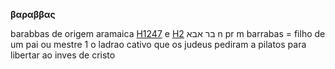 <b>βαραββας</b><p/>barabbas de origem aramaica <a href='S:H1247'>H1247</a> e <a href='S:H2'>H2</a> בר אבא n pr m barrabas = filho de um pai ou mestre 1 o ladrao cativo que os judeus pediram a pilatos para libertar ao inves de cristo 
